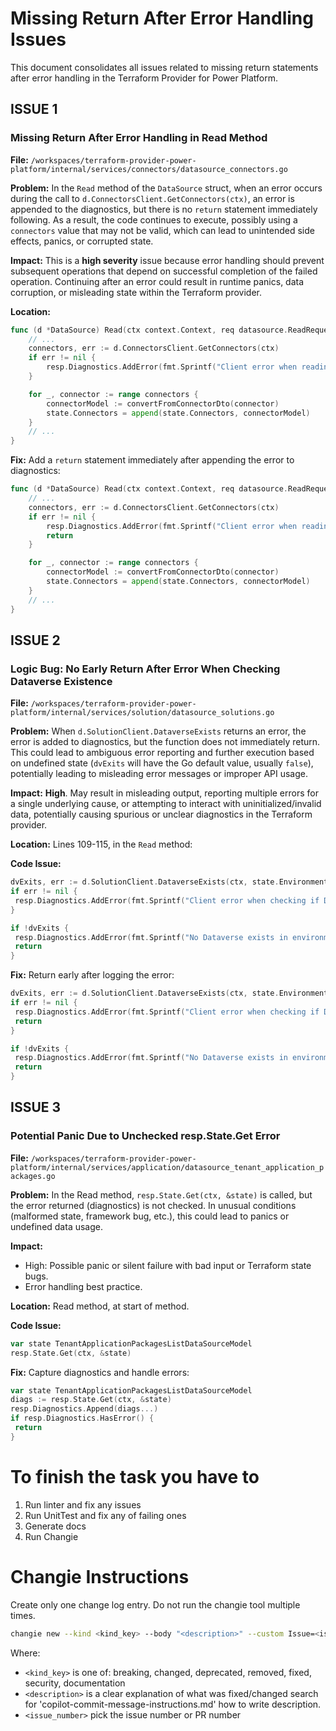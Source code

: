 # Missing Return After Error Handling Issues

This document consolidates all issues related to missing return statements after error handling in the Terraform Provider for Power Platform.

## ISSUE 1

### Missing Return After Error Handling in Read Method

**File:** `/workspaces/terraform-provider-power-platform/internal/services/connectors/datasource_connectors.go`

**Problem:** In the `Read` method of the `DataSource` struct, when an error occurs during the call to `d.ConnectorsClient.GetConnectors(ctx)`, an error is appended to the diagnostics, but there is no `return` statement immediately following. As a result, the code continues to execute, possibly using a `connectors` value that may not be valid, which can lead to unintended side effects, panics, or corrupted state.

**Impact:** This is a **high severity** issue because error handling should prevent subsequent operations that depend on successful completion of the failed operation. Continuing after an error could result in runtime panics, data corruption, or misleading state within the Terraform provider.

**Location:**

```go
func (d *DataSource) Read(ctx context.Context, req datasource.ReadRequest, resp *datasource.ReadResponse) {
    // ...
    connectors, err := d.ConnectorsClient.GetConnectors(ctx)
    if err != nil {
        resp.Diagnostics.AddError(fmt.Sprintf("Client error when reading %s", d.FullTypeName()), fmt.Errorf("error occurred: %w", err).Error())
    }

    for _, connector := range connectors {
        connectorModel := convertFromConnectorDto(connector)
        state.Connectors = append(state.Connectors, connectorModel)
    }
    // ...
}
```

**Fix:** Add a `return` statement immediately after appending the error to diagnostics:

```go
func (d *DataSource) Read(ctx context.Context, req datasource.ReadRequest, resp *datasource.ReadResponse) {
    // ...
    connectors, err := d.ConnectorsClient.GetConnectors(ctx)
    if err != nil {
        resp.Diagnostics.AddError(fmt.Sprintf("Client error when reading %s", d.FullTypeName()), fmt.Errorf("error occurred: %w", err).Error())
        return
    }

    for _, connector := range connectors {
        connectorModel := convertFromConnectorDto(connector)
        state.Connectors = append(state.Connectors, connectorModel)
    }
    // ...
}
```

## ISSUE 2

### Logic Bug: No Early Return After Error When Checking Dataverse Existence

**File:** `/workspaces/terraform-provider-power-platform/internal/services/solution/datasource_solutions.go`

**Problem:** When `d.SolutionClient.DataverseExists` returns an error, the error is added to diagnostics, but the function does not immediately return. This could lead to ambiguous error reporting and further execution based on undefined state (`dvExits` will have the Go default value, usually `false`), potentially leading to misleading error messages or improper API usage.

**Impact:** **High**. May result in misleading output, reporting multiple errors for a single underlying cause, or attempting to interact with uninitialized/invalid data, potentially causing spurious or unclear diagnostics in the Terraform provider.

**Location:** Lines 109-115, in the `Read` method:

**Code Issue:**

```go
dvExits, err := d.SolutionClient.DataverseExists(ctx, state.EnvironmentId.ValueString())
if err != nil {
 resp.Diagnostics.AddError(fmt.Sprintf("Client error when checking if Dataverse exists in environment '%s'", state.EnvironmentId.ValueString()), err.Error())
}

if !dvExits {
 resp.Diagnostics.AddError(fmt.Sprintf("No Dataverse exists in environment '%s'", state.EnvironmentId.ValueString()), "")
 return
}
```

**Fix:** Return early after logging the error:

```go
dvExits, err := d.SolutionClient.DataverseExists(ctx, state.EnvironmentId.ValueString())
if err != nil {
 resp.Diagnostics.AddError(fmt.Sprintf("Client error when checking if Dataverse exists in environment '%s'", state.EnvironmentId.ValueString()), err.Error())
 return
}

if !dvExits {
 resp.Diagnostics.AddError(fmt.Sprintf("No Dataverse exists in environment '%s'", state.EnvironmentId.ValueString()), "")
 return
}
```

## ISSUE 3

### Potential Panic Due to Unchecked resp.State.Get Error

**File:** `/workspaces/terraform-provider-power-platform/internal/services/application/datasource_tenant_application_packages.go`

**Problem:** In the Read method, `resp.State.Get(ctx, &state)` is called, but the error returned (diagnostics) is not checked. In unusual conditions (malformed state, framework bug, etc.), this could lead to panics or undefined data usage.

**Impact:**

- High: Possible panic or silent failure with bad input or Terraform state bugs.
- Error handling best practice.

**Location:** Read method, at start of method.

**Code Issue:**

```go
var state TenantApplicationPackagesListDataSourceModel
resp.State.Get(ctx, &state)
```

**Fix:** Capture diagnostics and handle errors:

```go
var state TenantApplicationPackagesListDataSourceModel
diags := resp.State.Get(ctx, &state)
resp.Diagnostics.Append(diags...)
if resp.Diagnostics.HasError() {
 return
}
```

# To finish the task you have to

1. Run linter and fix any issues
2. Run UnitTest and fix any of failing ones
3. Generate docs
4. Run Changie

# Changie Instructions

Create only one change log entry. Do not run the changie tool multiple times.

```bash
changie new --kind <kind_key> --body "<description>" --custom Issue=<issue_number>
```

Where:

- `<kind_key>` is one of: breaking, changed, deprecated, removed, fixed, security, documentation
- `<description>` is a clear explanation of what was fixed/changed search for 'copilot-commit-message-instructions.md' how to write description.
- `<issue_number>` pick the issue number or PR number
